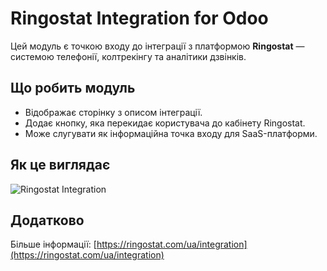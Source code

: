
# Ringostat Integration for Odoo

Цей модуль є точкою входу до інтеграції з платформою **Ringostat** — системою телефонії, колтрекінгу та аналітики дзвінків.

## Що робить модуль

- Відображає сторінку з описом інтеграції.
- Додає кнопку, яка перекидає користувача до кабінету Ringostat.
- Може слугувати як інформаційна точка входу для SaaS-платформи.

## Як це виглядає

![Ringostat Integration](static/description/screenshot.png)

## Додатково

Більше інформації: [https://ringostat.com/ua/integration](https://ringostat.com/ua/integration)
